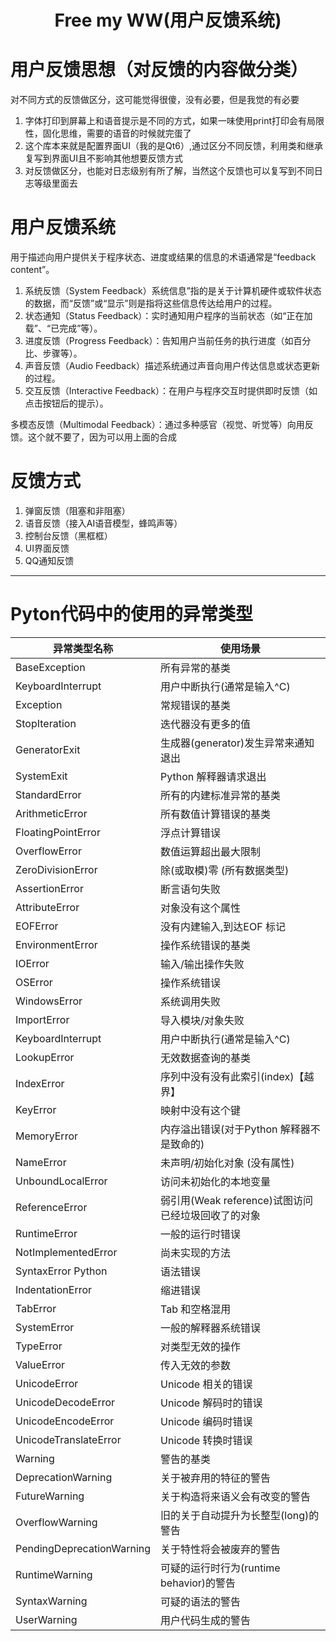 # <center> Free my WW(用户反馈系统) </center>
# 用户反馈思想（对反馈的内容做分类）
对不同方式的反馈做区分，这可能觉得很傻，没有必要，但是我觉的有必要
1. 字体打印到屏幕上和语音提示是不同的方式，如果一味使用print打印会有局限性，固化思维，需要的语音的时候就完蛋了
2. 这个库本来就是配置界面UI（我的是Qt6）,通过区分不同反馈，利用类和继承复写到界面UI且不影响其他想要反馈方式
3. 对反馈做区分，也能对日志级别有所了解，当然这个反馈也可以复写到不同日志等级里面去
# 用户反馈系统
用于描述向用户提供关于程序状态、进度或结果的信息的术语通常是“feedback content”。
   1. 系统反馈（System Feedback）系统信息”指的是关于计算机硬件或软件状态的数据，而“反馈”或“显示”则是指将这些信息传达给用户的过程。
   2. 状态通知（Status Feedback）：实时通知用户程序的当前状态（如“正在加载”、“已完成”等）。
   3. 进度反馈（Progress Feedback）：告知用户当前任务的执行进度（如百分比、步骤等）。
   4. 声音反馈（Audio Feedback）描述系统通过声音向用户传达信息或状态更新的过程。
   5. 交互反馈（Interactive Feedback）：在用户与程序交互时提供即时反馈（如点击按钮后的提示）。

 多模态反馈（Multimodal Feedback）：通过多种感官（视觉、听觉等）向用反馈。这个就不要了，因为可以用上面的合成
# 反馈方式
1. 弹窗反馈（阻塞和非阻塞）
2. 语音反馈（接入AI语音模型，蜂鸣声等）
3. 控制台反馈（黑框框）
4. UI界面反馈
5. QQ通知反馈
***
# Pyton代码中的使用的异常类型
|异常类型名称|使用场景|
|-----------|-------|
BaseException |所有异常的基类
KeyboardInterrupt	|用户中断执行(通常是输入^C)
Exception	|常规错误的基类
StopIteration	|迭代器没有更多的值
GeneratorExit	|生成器(generator)发生异常来通知退出
SystemExit	|Python 解释器请求退出
StandardError	|所有的内建标准异常的基类
ArithmeticError	|所有数值计算错误的基类
FloatingPointError	|浮点计算错误
OverflowError	|数值运算超出最大限制
ZeroDivisionError	|除(或取模)零 (所有数据类型)
AssertionError	|断言语句失败
AttributeError	|对象没有这个属性
EOFError	|没有内建输入,到达EOF 标记
EnvironmentError	|操作系统错误的基类
IOError	|输入/输出操作失败
OSError	|操作系统错误
WindowsError	|系统调用失败
ImportError	|导入模块/对象失败
KeyboardInterrupt	|用户中断执行(通常是输入^C)
LookupError	|无效数据查询的基类
IndexError	|序列中没有没有此索引(index)【越界】
KeyError	|映射中没有这个键
MemoryError	|内存溢出错误(对于Python 解释器不是致命的)
NameError	|未声明/初始化对象 (没有属性)
UnboundLocalError	|访问未初始化的本地变量
ReferenceError	|弱引用(Weak reference)试图访问已经垃圾回收了的对象
RuntimeError	|一般的运行时错误
NotImplementedError	|尚未实现的方法
SyntaxError	Python |语法错误
IndentationError	|缩进错误
TabError	|Tab 和空格混用
SystemError	|一般的解释器系统错误
TypeError	|对类型无效的操作
ValueError	|传入无效的参数
UnicodeError	|Unicode 相关的错误
UnicodeDecodeError	|Unicode 解码时的错误
UnicodeEncodeError	|Unicode 编码时错误
UnicodeTranslateError	|Unicode 转换时错误
Warning	|警告的基类
DeprecationWarning	|关于被弃用的特征的警告
FutureWarning	|关于构造将来语义会有改变的警告
OverflowWarning	|旧的关于自动提升为长整型(long)的警告
PendingDeprecationWarning	|关于特性将会被废弃的警告
RuntimeWarning	|可疑的运行时行为(runtime behavior)的警告
SyntaxWarning	|可疑的语法的警告
UserWarning	|用户代码生成的警告
